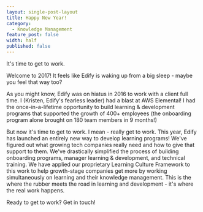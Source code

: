 ```yaml
---
layout: single-post-layout
title: Happy New Year!
category:
  - Knowledge Management
feature_post: false
width: half
published: false
---
```


It's time to get to work.

Welcome to 2017! It feels like Edify is waking up from a big sleep - maybe you feel that way too?

As you might know, Edify was on hiatus in 2016 to work with a client full time. I (Kristen, Edify's fearless leader) had a blast at AWS Elemental! I had the once-in-a-lifetime opportunity to build learning & development programs that supported the growth of 400+ employees (the onboarding program alone brought on 180 team members in 9 months!)

But now it's time to get to work. I mean - really get to work. This year, Edify has launched an entirely new way to develop learning programs! We've figured out what growing tech companies really need and how to give that support to them. We've drastically simplified the process of building onboarding programs, manager learning & development, and technical training. We have applied our proprietary Learning Culture Framework to this work to help growth-stage companies get more by working simultaneously on learning and their knowledge management. This is the where the rubber meets the road in learning and development - it's where the real work happens.

Ready to get to work? Get in touch!
